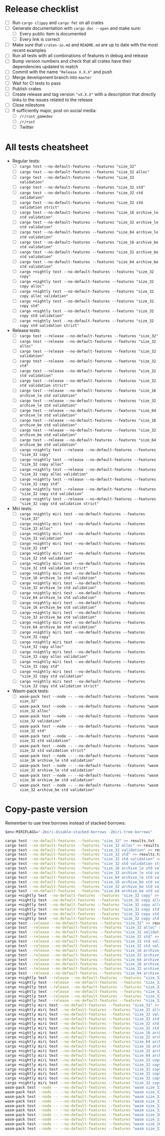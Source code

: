 # Release checklist

- [ ] Run `cargo clippy` and `cargo fmt` on all crates
- [ ] Generate documentation with `cargo doc --open` and make sure:
  - [ ] Every public item is documented
  - [ ] Every link is correct
- [ ] Make sure that `crates-io.md` and `README.md` are up to date with the most recent examples
- [ ] Run all tests with all combinations of features in debug and release
- [ ] Bump version numbers and check that all crates have their dependencies updated to match
- [ ] Commit with the name `"Release X.X.X"` and push
- [ ] Merge development branch into `master`
- [ ] Wait for CI tests to pass
- [ ] Publish crates
- [ ] Create release and tag version `"vX.X.X"` with a description that directly links to the issues related to the release
- [ ] Close milestone
- [ ] If sufficiently major, post on social media:
  - [ ] `/r/rust_gamedev`
  - [ ] `/r/rust`
  - [ ] Twitter

# All tests cheatsheet

- Regular tests:
  - [ ] `cargo test --no-default-features --features "size_32"`
  - [ ] `cargo test --no-default-features --features "size_32 alloc"`
  - [ ] `cargo test --no-default-features --features "size_32 validation"`
  - [ ] `cargo test --no-default-features --features "size_32 std"`
  - [ ] `cargo test --no-default-features --features "size_32 std validation"`
  - [ ] `cargo test --no-default-features --features "size_32 std validation strict"`
  - [ ] `cargo test --no-default-features --features "size_16 archive_le std validation"`
  - [ ] `cargo test --no-default-features --features "size_32 archive_le std validation"`
  - [ ] `cargo test --no-default-features --features "size_64 archive_le std validation"`
  - [ ] `cargo test --no-default-features --features "size_16 archive_be std validation"`
  - [ ] `cargo test --no-default-features --features "size_32 archive_be std validation"`
  - [ ] `cargo test --no-default-features --features "size_64 archive_be std validation"`
  - [ ] `cargo +nightly test --no-default-features --features "size_32 copy"`
  - [ ] `cargo +nightly test --no-default-features --features "size_32 copy alloc"`
  - [ ] `cargo +nightly test --no-default-features --features "size_32 copy alloc validation"`
  - [ ] `cargo +nightly test --no-default-features --features "size_32 copy std"`
  - [ ] `cargo +nightly test --no-default-features --features "size_32 copy std validation"`
  - [ ] `cargo +nightly test --no-default-features --features "size_32 copy std validation strict"`
- Release tests:
  - [ ] `cargo test --release --no-default-features --features "size_32"`
  - [ ] `cargo test --release --no-default-features --features "size_32 alloc"`
  - [ ] `cargo test --release --no-default-features --features "size_32 validation"`
  - [ ] `cargo test --release --no-default-features --features "size_32 std"`
  - [ ] `cargo test --release --no-default-features --features "size_32 std validation"`
  - [ ] `cargo test --release --no-default-features --features "size_32 std validation strict"`
  - [ ] `cargo test --release --no-default-features --features "size_16 archive_le std validation"`
  - [ ] `cargo test --release --no-default-features --features "size_32 archive_le std validation"`
  - [ ] `cargo test --release --no-default-features --features "size_64 archive_le std validation"`
  - [ ] `cargo test --release --no-default-features --features "size_16 archive_be std validation"`
  - [ ] `cargo test --release --no-default-features --features "size_32 archive_be std validation"`
  - [ ] `cargo test --release --no-default-features --features "size_64 archive_be std validation"`
  - [ ] `cargo +nightly test --release --no-default-features --features "size_32 copy"`
  - [ ] `cargo +nightly test --release --no-default-features --features "size_32 copy alloc"`
  - [ ] `cargo +nightly test --release --no-default-features --features "size_32 copy alloc validation"`
  - [ ] `cargo +nightly test --release --no-default-features --features "size_32 copy std"`
  - [ ] `cargo +nightly test --release --no-default-features --features "size_32 copy std validation"`
  - [ ] `cargo +nightly test --release --no-default-features --features "size_32 copy std validation strict"`
- Miri tests:
  - [ ] `cargo +nightly miri test --no-default-features --features "size_32"`
  - [ ] `cargo +nightly miri test --no-default-features --features "size_32 alloc"`
  - [ ] `cargo +nightly miri test --no-default-features --features "size_32 validation"`
  - [ ] `cargo +nightly miri test --no-default-features --features "size_32 std"`
  - [ ] `cargo +nightly miri test --no-default-features --features "size_32 std validation"`
  - [ ] `cargo +nightly miri test --no-default-features --features "size_32 std validation strict"`
  - [ ] `cargo +nightly miri test --no-default-features --features "size_16 archive_le std validation"`
  - [ ] `cargo +nightly miri test --no-default-features --features "size_32 archive_le std validation"`
  - [ ] `cargo +nightly miri test --no-default-features --features "size_64 archive_le std validation"`
  - [ ] `cargo +nightly miri test --no-default-features --features "size_16 archive_be std validation"`
  - [ ] `cargo +nightly miri test --no-default-features --features "size_32 archive_be std validation"`
  - [ ] `cargo +nightly miri test --no-default-features --features "size_64 archive_be std validation"`
  - [ ] `cargo +nightly miri test --no-default-features --features "size_32 copy"`
  - [ ] `cargo +nightly miri test --no-default-features --features "size_32 copy alloc"`
  - [ ] `cargo +nightly miri test --no-default-features --features "size_32 copy alloc validation"`
  - [ ] `cargo +nightly miri test --no-default-features --features "size_32 copy std"`
  - [ ] `cargo +nightly miri test --no-default-features --features "size_32 copy std validation"`
  - [ ] `cargo +nightly miri test --no-default-features --features "size_32 copy std validation strict"`
- Wasm-pack tests:
  - [ ] `wasm-pack test --node -- --no-default-features --features "wasm size_32"`
  - [ ] `wasm-pack test --node -- --no-default-features --features "wasm size_32 alloc"`
  - [ ] `wasm-pack test --node -- --no-default-features --features "wasm size_32 validation"`
  - [ ] `wasm-pack test --node -- --no-default-features --features "wasm size_32 std"`
  - [ ] `wasm-pack test --node -- --no-default-features --features "wasm size_32 std validation"`
  - [ ] `wasm-pack test --node -- --no-default-features --features "wasm size_32 std validation strict"`
  - [ ] `wasm-pack test --node -- --no-default-features --features "wasm size_16 archive_le std validation"`
  - [ ] `wasm-pack test --node -- --no-default-features --features "wasm size_32 archive_le std validation"`
  - [ ] `wasm-pack test --node -- --no-default-features --features "wasm size_16 archive_be std validation"`
  - [ ] `wasm-pack test --node -- --no-default-features --features "wasm size_32 archive_be std validation"`

# Copy-paste version

Remember to use tree borrows instead of stacked borrows:

```sh
$env:MIRIFLAGS="-Zmiri-disable-stacked-borrows -Zmiri-tree-borrows"
```

```sh
cargo test --no-default-features --features "size_32" >> results.txt
cargo test --no-default-features --features "size_32 alloc" >> results.txt
cargo test --no-default-features --features "size_32 validation" >> results.txt
cargo test --no-default-features --features "size_32 std" >> results.txt
cargo test --no-default-features --features "size_32 std validation" >> results.txt
cargo test --no-default-features --features "size_32 std validation strict" >> results.txt
cargo test --no-default-features --features "size_16 archive_le std validation" >> results.txt
cargo test --no-default-features --features "size_32 archive_le std validation" >> results.txt
cargo test --no-default-features --features "size_64 archive_le std validation" >> results.txt
cargo test --no-default-features --features "size_16 archive_be std validation" >> results.txt
cargo test --no-default-features --features "size_32 archive_be std validation" >> results.txt
cargo test --no-default-features --features "size_64 archive_be std validation" >> results.txt
cargo +nightly test --no-default-features --features "size_32 copy" >> results.txt
cargo +nightly test --no-default-features --features "size_32 copy alloc" >> results.txt
cargo +nightly test --no-default-features --features "size_32 copy alloc validation" >> results.txt
cargo +nightly test --no-default-features --features "size_32 copy std" >> results.txt
cargo +nightly test --no-default-features --features "size_32 copy std validation" >> results.txt
cargo +nightly test --no-default-features --features "size_32 copy std validation strict" >> results.txt
cargo test --release --no-default-features --features "size_32" >> results.txt
cargo test --release --no-default-features --features "size_32 alloc" >> results.txt
cargo test --release --no-default-features --features "size_32 validation" >> results.txt
cargo test --release --no-default-features --features "size_32 std" >> results.txt
cargo test --release --no-default-features --features "size_32 std validation" >> results.txt
cargo test --release --no-default-features --features "size_32 std validation strict" >> results.txt
cargo test --release --no-default-features --features "size_16 archive_le std validation" >> results.txt
cargo test --release --no-default-features --features "size_32 archive_le std validation" >> results.txt
cargo test --release --no-default-features --features "size_64 archive_le std validation" >> results.txt
cargo test --release --no-default-features --features "size_16 archive_be std validation" >> results.txt
cargo test --release --no-default-features --features "size_32 archive_be std validation" >> results.txt
cargo test --release --no-default-features --features "size_64 archive_be std validation" >> results.txt
cargo +nightly test --release --no-default-features --features "size_32 copy" >> results.txt
cargo +nightly test --release --no-default-features --features "size_32 copy alloc" >> results.txt
cargo +nightly test --release --no-default-features --features "size_32 copy alloc validation" >> results.txt
cargo +nightly test --release --no-default-features --features "size_32 copy std" >> results.txt
cargo +nightly test --release --no-default-features --features "size_32 copy std validation" >> results.txt
cargo +nightly test --release --no-default-features --features "size_32 copy std validation strict" >> results.txt
cargo +nightly miri test --no-default-features --features "size_32" >> results.txt
cargo +nightly miri test --no-default-features --features "size_32 alloc" >> results.txt
cargo +nightly miri test --no-default-features --features "size_32 validation" >> results.txt
cargo +nightly miri test --no-default-features --features "size_32 std" >> results.txt
cargo +nightly miri test --no-default-features --features "size_32 std validation" >> results.txt
cargo +nightly miri test --no-default-features --features "size_32 std validation strict" >> results.txt
cargo +nightly miri test --no-default-features --features "size_16 archive_le std validation" >> results.txt
cargo +nightly miri test --no-default-features --features "size_32 archive_le std validation" >> results.txt
cargo +nightly miri test --no-default-features --features "size_64 archive_le std validation" >> results.txt
cargo +nightly miri test --no-default-features --features "size_16 archive_be std validation" >> results.txt
cargo +nightly miri test --no-default-features --features "size_32 archive_be std validation" >> results.txt
cargo +nightly miri test --no-default-features --features "size_64 archive_be std validation" >> results.txt
cargo +nightly miri test --no-default-features --features "size_32 copy" >> results.txt
cargo +nightly miri test --no-default-features --features "size_32 copy alloc" >> results.txt
cargo +nightly miri test --no-default-features --features "size_32 copy alloc validation" >> results.txt
cargo +nightly miri test --no-default-features --features "size_32 copy std" >> results.txt
cargo +nightly miri test --no-default-features --features "size_32 copy std validation" >> results.txt
cargo +nightly miri test --no-default-features --features "size_32 copy std validation strict" >> results.txt
wasm-pack test --node -- --no-default-features --features "wasm size_32" >> results.txt
wasm-pack test --node -- --no-default-features --features "wasm size_32 alloc" >> results.txt
wasm-pack test --node -- --no-default-features --features "wasm size_32 validation" >> results.txt
wasm-pack test --node -- --no-default-features --features "wasm size_32 std" >> results.txt
wasm-pack test --node -- --no-default-features --features "wasm size_32 std validation" >> results.txt
wasm-pack test --node -- --no-default-features --features "wasm size_32 std validation strict" >> results.txt
wasm-pack test --node -- --no-default-features --features "wasm size_16 archive_le std validation" >> results.txt
wasm-pack test --node -- --no-default-features --features "wasm size_32 archive_le std validation" >> results.txt
wasm-pack test --node -- --no-default-features --features "wasm size_16 archive_be std validation" >> results.txt
wasm-pack test --node -- --no-default-features --features "wasm size_32 archive_be std validation" >> results.txt
```
